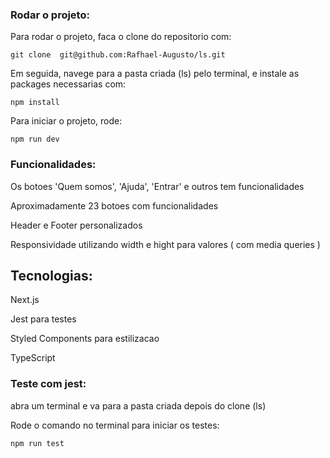 ### Rodar o projeto:

Para rodar o projeto, faca o clone do repositorio com:

```
git clone  git@github.com:Rafhael-Augusto/ls.git
```

Em seguida, navege para a pasta criada (ls) pelo terminal, e instale as packages necessarias com:

```
npm install
```

Para iniciar o projeto, rode:

```
npm run dev
```

### Funcionalidades:

Os botoes 'Quem somos', 'Ajuda', 'Entrar' e outros tem funcionalidades

Aproximadamente 23 botoes com funcionalidades

Header e Footer personalizados

Responsividade utilizando width e hight para valores ( com media queries )

## Tecnologias:

Next.js

Jest para testes

Styled Components para estilizacao

TypeScript

### Teste com jest:

abra um terminal e va para a pasta criada depois do clone (ls)

Rode o comando no terminal para iniciar os testes:

```
npm run test
```
